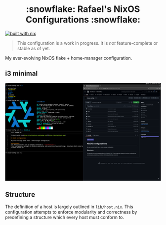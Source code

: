 <h1 align="center">:snowflake: Rafael's NixOS Configurations :snowflake:</h1>

[![built with nix](https://builtwithnix.org/badge.svg)](https://builtwithnix.org)
> This configuration is a work in progress. It is _not_ feature-complete or stable as of yet. 

My ever-evolving NixOS flake + home-manager configuration.

## i3 minimal
![i3-minimal](img/i3-minimal.png)

## Structure
The definition of a host is largely outlined in ```lib/host.nix```. 
This configuration attempts to enforce modularity and correctness by predefining a structure which every host must conform to.


